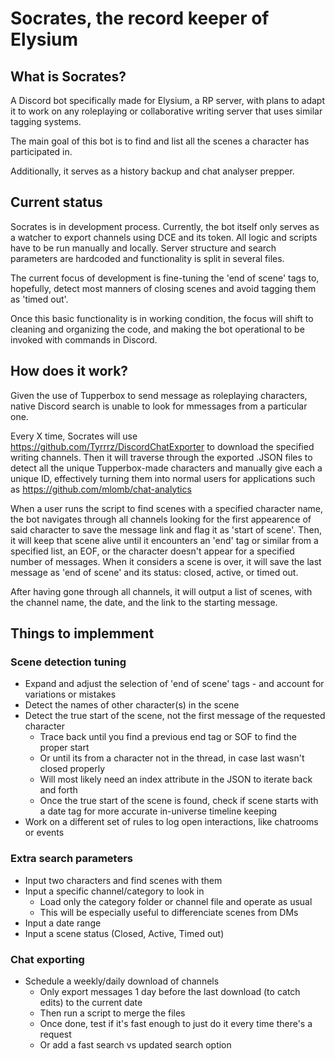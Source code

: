 # Socrates, the record keeper of Elysium

## What is Socrates?

A Discord bot specifically made for Elysium, a RP server, with plans to adapt it to work on any roleplaying or collaborative writing server that uses similar tagging systems.

The main goal of this bot is to find and list all the scenes a character has participated in. 

Additionally, it serves as a history backup and chat analyser prepper.

## Current status

Socrates is in development process. Currently, the bot itself only serves as a watcher to export channels using DCE and its token. All logic and scripts have to be run manually and locally. Server structure and search parameters are hardcoded and functionality is split in several files.

The current focus of development is fine-tuning the 'end of scene' tags to, hopefully, detect most manners of closing scenes and avoid tagging them as 'timed out'.

Once this basic functionality is in working condition, the focus will shift to cleaning and organizing the code, and making the bot operational to be invoked with commands in Discord.

## How does it work?

Given the use of Tupperbox to send message as roleplaying characters, native Discord search is unable to look for mmessages from a particular one.

Every X time, Socrates will use https://github.com/Tyrrrz/DiscordChatExporter to download the specified writing channels. Then it will traverse through the exported .JSON files to detect all the unique Tupperbox-made characters and manually give each a unique ID, effectively turning them into normal users for applications such as https://github.com/mlomb/chat-analytics

When a user runs the script to find scenes with a specified character name, the bot navigates through all channels looking for the first appearence of said character to save the message link and flag it as 'start of scene'.
Then, it will keep that scene alive until it encounters an 'end' tag or similar from a specified list, an EOF, or the character doesn't appear for a specified number of messages. When it considers a scene is over, it will save the last message as 'end of scene' and its status: closed, active, or timed out.

After having gone through all channels, it will output a list of scenes, with the channel name, the date, and the link to the starting message.

## Things to implemment

### Scene detection tuning
- Expand and adjust the selection of 'end of scene' tags - and account for variations or mistakes
- Detect the names of other character(s) in the scene
- Detect the true start of the scene, not the first message of the requested character
  - Trace back until you find a previous end tag or SOF to find the proper start
  - Or until its from a character not in the thread, in case last wasn't closed properly
  - Will most likely need an index attribute in the JSON to iterate back and forth
  - Once the true start of the scene is found, check if scene starts with a date tag for more accurate in-universe timeline keeping
- Work on a different set of rules to log open interactions, like chatrooms or events

### Extra search parameters
- Input two characters and find scenes with them
- Input a specific channel/category to look in
  - Load only the category folder or channel file and operate as usual
  - This will be especially useful to differenciate scenes from DMs
- Input a date range
- Input a scene status (Closed, Active, Timed out)

### Chat exporting
- Schedule a weekly/daily download of channels
  - Only export messages 1 day before the last download (to catch edits) to the current date
  - Then run a script to merge the files
  - Once done, test if it's fast enough to just do it every time there's a request
  - Or add a fast search vs updated search option

